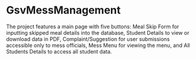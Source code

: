 # GsvMessManagement
The project features a main page with five buttons: Meal Skip Form for inputting skipped meal details into the database, Student Details to view or download data in PDF, Complaint/Suggestion for user submissions accessible only to mess officials, Mess Menu for viewing the menu, and All Students Details to access all student data.
